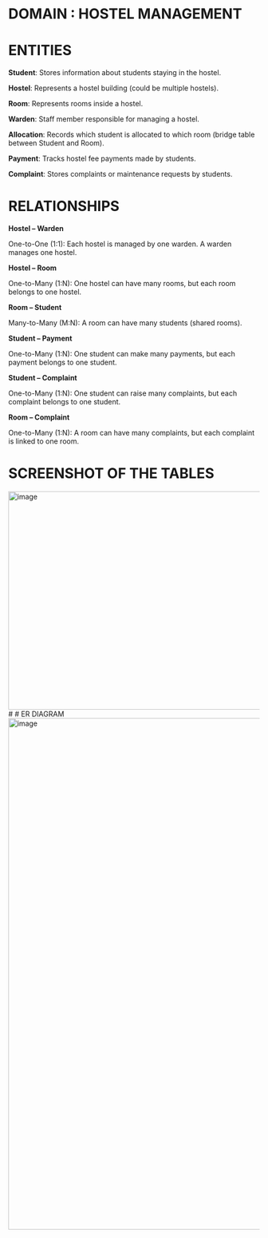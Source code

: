 
# DOMAIN : HOSTEL MANAGEMENT 
# ENTITIES
**Student**:
Stores information about students staying in the hostel.

**Hostel**:
Represents a hostel building (could be multiple hostels).

**Room**:
Represents rooms inside a hostel.

**Warden**:
Staff member responsible for managing a hostel.

**Allocation**:
Records which student is allocated to which room (bridge table between Student and Room).

**Payment**:
Tracks hostel fee payments made by students.

**Complaint**:
Stores complaints or maintenance requests by students.
#
# RELATIONSHIPS
**Hostel – Warden**

One-to-One (1:1): Each hostel is managed by one warden. A warden manages one hostel.

**Hostel – Room**

One-to-Many (1:N): One hostel can have many rooms, but each room belongs to one hostel.

**Room – Student**

Many-to-Many (M:N): A room can have many students (shared rooms).


**Student – Payment**

One-to-Many (1:N): One student can make many payments, but each payment belongs to one student.

**Student – Complaint**

One-to-Many (1:N): One student can raise many complaints, but each complaint belongs to one student.

**Room – Complaint**

One-to-Many (1:N): A room can have many complaints, but each complaint is linked to one room.
#
# SCREENSHOT OF THE TABLES
<img width="1259" height="437" alt="image" src="https://github.com/user-attachments/assets/62a9d96e-5635-48d5-b413-832d149fb5da" />
#
# ER DIAGRAM
<img width="1536" height="1024" alt="image" src="https://github.com/user-attachments/assets/b7e21c46-7034-449c-b696-cabc53ed9ed1" />

